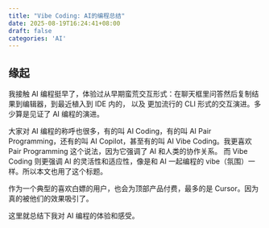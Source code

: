 ```yaml
---
title: "Vibe Coding: AI的编程总结"
date: 2025-08-19T16:24:41+08:00
draft: false
categories: 'AI'
---
```


## 缘起

我接触 AI 编程挺早了，体验过从早期蛮荒交互形式：在聊天框里问答然后复制结果到编辑器，到最近植入到 IDE 内的， 以及 更加流行的 CLI 形式的交互演进。多少算是见证了 AI 编程的演进。

大家对 AI 编程的称呼也很多，有的叫 AI Coding，有的叫 AI Pair Programming，还有的叫 AI Copilot，甚至有的叫 AI Vibe Coding。我更喜欢 Pair Programming 这个说法，因为它强调了 AI 和人类的协作关系。
而 Vibe Coding 则更强调 AI 的灵活性和适应性，像是和 AI 一起编程的 vibe（氛围）一样。所以本文也用了这个标题。

作为一个典型的喜欢白嫖的用户，也会为顶部产品付费，最多的是 Cursor。因为真的被他们的效果吸引了。

这里就总结下我对 AI 编程的体验和感受。

